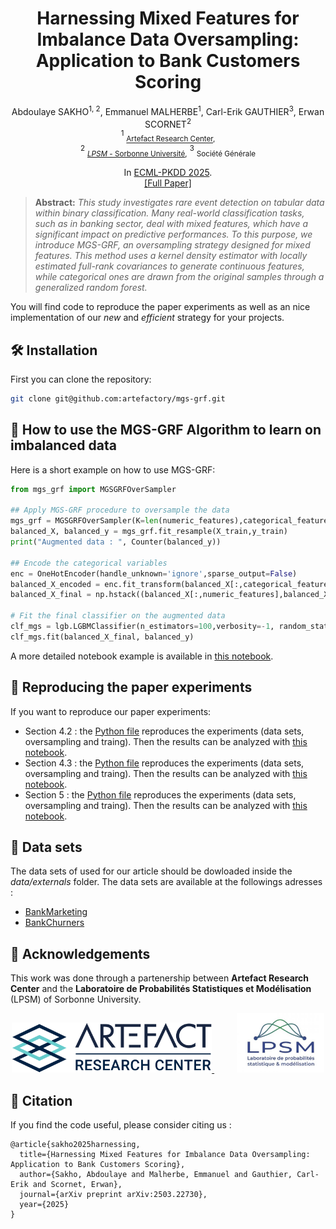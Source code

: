 <div align="center">

# Harnessing Mixed Features for Imbalance Data Oversampling: Application to Bank Customers Scoring


Abdoulaye SAKHO<sup>1, 2</sup>, Emmanuel MALHERBE<sup>1</sup>, Carl-Erik GAUTHIER<sup>3</sup>, Erwan SCORNET<sup>2</sup> <br>
 <sup>1</sup> <sub> [Artefact Research Center](https://www.artefact.com/technologies/artefact-research-center/), </sub> <br> <sup>2</sup> <sub>[*LPSM* - Sorbonne Université](https://www.lpsm.paris/),</sub> <sup>3</sup> <sub>Société Générale</sub>

In [ECML-PKDD 2025](https://ecmlpkdd.org/2025/). <br>
[[Full Paper]](https://ecmlpkdd-storage.s3.eu-central-1.amazonaws.com/preprints/2025/ads/preprint_ecml_pkdd_2025_ads_1005.pdf) <br>

</div>


> **Abstract:** *This study investigates rare event detection on tabular data within binary classification. Many real-world classification tasks, such as in banking sector, deal with mixed features, which have a significant impact on predictive performances. To this purpose, we introduce MGS-GRF, an oversampling strategy designed for mixed features. This method uses a kernel density estimator with locally estimated full-rank covariances to generate continuous features, while categorical ones are drawn from the original samples through a generalized random forest.*

You will find code to reproduce the paper experiments as well as an nice implementation of our *new* and *efficient* strategy for your projects.

## 🛠 Installation

First you can clone the repository:
```bash
git clone git@github.com:artefactory/mgs-grf.git
```

## 🚀 How to use the MGS-GRF Algorithm to learn on imbalanced data
Here is a short example on how to use MGS-GRF: 
```python
from mgs_grf import MGSGRFOverSampler

## Apply MGS-GRF procedure to oversample the data
mgs_grf = MGSGRFOverSampler(K=len(numeric_features),categorical_features=categorical_features,random_state=0)
balanced_X, balanced_y = mgs_grf.fit_resample(X_train,y_train)
print("Augmented data : ", Counter(balanced_y))

## Encode the categorical variables
enc = OneHotEncoder(handle_unknown='ignore',sparse_output=False)
balanced_X_encoded = enc.fit_transform(balanced_X[:,categorical_features])
balanced_X_final = np.hstack((balanced_X[:,numeric_features],balanced_X_encoded))

# Fit the final classifier on the augmented data
clf_mgs = lgb.LGBMClassifier(n_estimators=100,verbosity=-1, random_state=0)
clf_mgs.fit(balanced_X_final, balanced_y)

```
A more detailed notebook example is available in [this notebook](example/example.ipynb).


## 🔬 Reproducing the paper experiments

If you want to reproduce our paper experiments:
  - Section 4.2 : the [Python file](protocols/run_synthetic_coherence.py) reproduces the experiments (data sets, oversampling and traing). Then the results can be analyzed with [this notebook](protocols/notebooks/res_coh.ipynb).
  - Section 4.3 : the   [Python file](protocols/run_synthetic_association.py) reproduces the experiments (data sets, oversampling and traing). Then the results can be analyzed with [this notebook](protocols/notebooks/res_asso.ipynb).
  - Section 5 : the [Python file](protocols/run_protocol-final.py) reproduces the experiments (data sets, oversampling and traing). Then the results can be analyzed with [this notebook](protocols/notebooks/res_real_data.ipynb).

## 💾 Data sets

The data sets of used for our article should be dowloaded  inside the *data/externals* folder. The data sets are available at the followings adresses :

* [BankMarketing](https://archive.ics.uci.edu/dataset/222/bank+marketing)
* [BankChurners](https://www.kaggle.com/datasets/thedevastator/predicting-credit-card-customer-attrition-with-m)


## 🙏 Acknowledgements

This work was done through a partenership between **Artefact Research Center** and the **Laboratoire de Probabilités Statistiques et Modélisation** (LPSM) of Sorbonne University.

<p align="center">
  <a href="https://www.artefact.com/data-consulting-transformation/artefact-research-center/">
    <img src="https://raw.githubusercontent.com/artefactory/choice-learn/main/docs/illustrations/logos/logo_arc.png" height="80" />
  </a>
  &emsp;
  &emsp;
  <a href="https://www.lpsm.paris/">
    <img src="data/logos//logo_LPSM.jpg" height="95" />
  </a>
</p>


## 📜 Citation

If you find the code useful, please consider citing us :
```
@article{sakho2025harnessing,
  title={Harnessing Mixed Features for Imbalance Data Oversampling: Application to Bank Customers Scoring},
  author={Sakho, Abdoulaye and Malherbe, Emmanuel and Gauthier, Carl-Erik and Scornet, Erwan},
  journal={arXiv preprint arXiv:2503.22730},
  year={2025}
}
```
